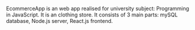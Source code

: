 EcommerceApp is an web app realised for university subject: Programming in JavaScript. 
It is an clothing store. It consists of 3 main parts: mySQL database, Node.js server, React.js frontend.
 
 
